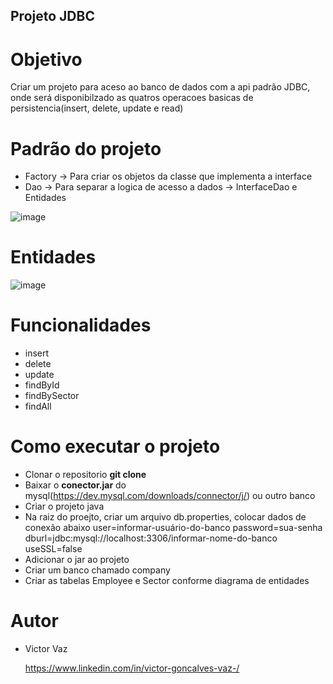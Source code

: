 ## Projeto JDBC 

# Objetivo
Criar um projeto para aceso ao banco de dados com a api padrão JDBC, onde será disponibilzado as quatros operacoes basicas de persistencia(insert, delete, update e read)

# Padrão do projeto
- Factory -> Para criar os objetos da classe que implementa a interface
- Dao -> Para separar a logica de acesso a dados -> InterfaceDao e Entidades

![image](https://github.com/victorvaz001/projectJDBC/assets/42657636/21c168b1-83b1-4819-a95d-bb9668774245)

# Entidades

![image](https://github.com/victorvaz001/projectJDBC/assets/42657636/d1e28f59-cfe8-4e91-9cd9-ff0d8e3b92da)


# Funcionalidades
- insert
- delete
- update
- findById
- findBySector
- findAll

# Como executar o projeto
- Clonar o repositorio **git clone**
- Baixar o **conector.jar** do mysql(https://dev.mysql.com/downloads/connector/j/) ou outro banco
- Criar o projeto java
- Na raiz do proejto, criar um arquivo db.properties, colocar dados de conexão abaixo
  user=informar-usuário-do-banco
  password=sua-senha
  dburl=jdbc:mysql://localhost:3306/informar-nome-do-banco
  useSSL=false
- Adicionar o jar ao projeto
- Criar um banco chamado company
- Criar as tabelas Employee e Sector conforme diagrama de entidades

# Autor
- Victor Vaz
  
  https://www.linkedin.com/in/victor-goncalves-vaz-/
